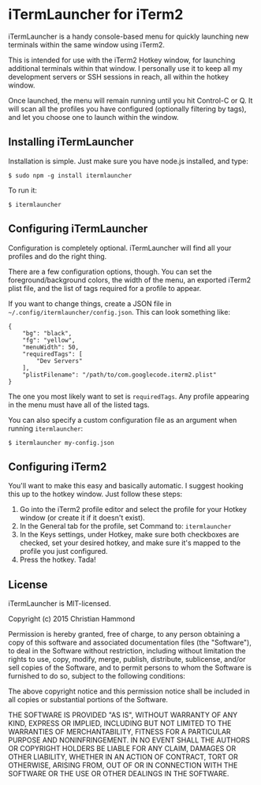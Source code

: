 iTermLauncher for iTerm2
========================

iTermLauncher is a handy console-based menu for quickly launching new
terminals within the same window using iTerm2.

This is intended for use with the iTerm2 Hotkey window, for launching
additional terminals within that window. I personally use it to keep all my
development servers or SSH sessions in reach, all within the hotkey window.

Once launched, the menu will remain running until you hit Control-C or Q.
It will scan all the profiles you have configured (optionally filtering by
tags), and let you choose one to launch within the window.


Installing iTermLauncher
------------------------

Installation is simple. Just make sure you have node.js installed, and type:

    $ sudo npm -g install itermlauncher

To run it:

    $ itermlauncher


Configuring iTermLauncher
-------------------------

Configuration is completely optional. iTermLauncher will find all your
profiles and do the right thing.

There are a few configuration options, though. You can set the foreground/background colors, the width of the menu, an exported iTerm2 plist file, and the
list of tags required for a profile to appear.

If you want to change things, create a JSON file in
`~/.config/itermlauncher/config.json`. This can look something like:

    {
		"bg": "black",
		"fg": "yellow",
		"menuWidth": 50,
		"requiredTags": [
		    "Dev Servers"
		],
	    "plistFilename": "/path/to/com.googlecode.iterm2.plist"
	}

The one you most likely want to set is `requiredTags`. Any profile appearing
in the menu must have all of the listed tags.

You can also specify a custom configuration file as an argument when running
`itermlauncher`:

    $ itermlauncher my-config.json


Configuring iTerm2
------------------

You'll want to make this easy and basically automatic. I suggest hooking this
up to the hotkey window. Just follow these steps:

1. Go into the iTerm2 profile editor and select the profile for your
   Hotkey window (or create it if it doesn't exist).
2. In the General tab for the profile, set Command to: `itermlauncher`
3. In the Keys settings, under Hotkey, make sure both checkboxes are checked,
   set your desired hotkey, and make sure it's mapped to the profile you
   just configured.
4. Press the hotkey. Tada!


License
-------

iTermLauncher is MIT-licensed.

Copyright (c) 2015  Christian Hammond

Permission is hereby granted, free of charge, to any person obtaining a copy of
this software and associated documentation files (the "Software"), to deal in
the Software without restriction, including without limitation the rights to
use, copy, modify, merge, publish, distribute, sublicense, and/or sell copies
of the Software, and to permit persons to whom the Software is furnished to do
so, subject to the following conditions:

The above copyright notice and this permission notice shall be included in all
copies or substantial portions of the Software.

THE SOFTWARE IS PROVIDED "AS IS", WITHOUT WARRANTY OF ANY KIND, EXPRESS OR
IMPLIED, INCLUDING BUT NOT LIMITED TO THE WARRANTIES OF MERCHANTABILITY,
FITNESS FOR A PARTICULAR PURPOSE AND NONINFRINGEMENT. IN NO EVENT SHALL THE
AUTHORS OR COPYRIGHT HOLDERS BE LIABLE FOR ANY CLAIM, DAMAGES OR OTHER
LIABILITY, WHETHER IN AN ACTION OF CONTRACT, TORT OR OTHERWISE, ARISING FROM,
OUT OF OR IN CONNECTION WITH THE SOFTWARE OR THE USE OR OTHER DEALINGS IN THE
SOFTWARE.
